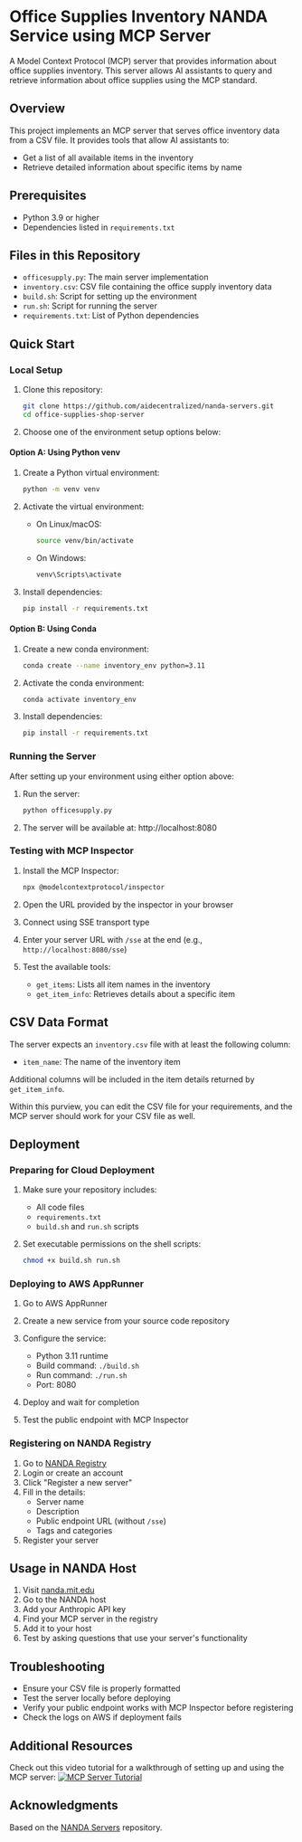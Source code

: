 # Office Supplies Inventory NANDA Service using MCP Server

A Model Context Protocol (MCP) server that provides information about office supplies inventory. This server allows AI assistants to query and retrieve information about office supplies using the MCP standard.

## Overview

This project implements an MCP server that serves office inventory data from a CSV file. It provides tools that allow AI assistants to:
- Get a list of all available items in the inventory
- Retrieve detailed information about specific items by name

## Prerequisites

- Python 3.9 or higher
- Dependencies listed in `requirements.txt`

## Files in this Repository

- `officesupply.py`: The main server implementation
- `inventory.csv`: CSV file containing the office supply inventory data
- `build.sh`: Script for setting up the environment
- `run.sh`: Script for running the server
- `requirements.txt`: List of Python dependencies

## Quick Start

### Local Setup

1. Clone this repository:
   ```bash
   git clone https://github.com/aidecentralized/nanda-servers.git
   cd office-supplies-shop-server
   ```

2. Choose one of the environment setup options below:

#### Option A: Using Python venv

1. Create a Python virtual environment:
   ```bash
   python -m venv venv
   ```

2. Activate the virtual environment:
   - On Linux/macOS:
     ```bash
     source venv/bin/activate
     ```
   - On Windows:
     ```bash
     venv\Scripts\activate
     ```

3. Install dependencies:
   ```bash
   pip install -r requirements.txt
   ```

#### Option B: Using Conda

1. Create a new conda environment:
   ```bash
   conda create --name inventory_env python=3.11
   ```

2. Activate the conda environment:
   ```bash
   conda activate inventory_env
   ```

3. Install dependencies:
   ```bash
   pip install -r requirements.txt
   ```

### Running the Server

After setting up your environment using either option above:

1. Run the server:
   ```bash
   python officesupply.py
   ```

2. The server will be available at: http://localhost:8080

### Testing with MCP Inspector

1. Install the MCP Inspector:
   ```bash
   npx @modelcontextprotocol/inspector
   ```

2. Open the URL provided by the inspector in your browser
3. Connect using SSE transport type
4. Enter your server URL with `/sse` at the end (e.g., `http://localhost:8080/sse`)
5. Test the available tools:
   - `get_items`: Lists all item names in the inventory
   - `get_item_info`: Retrieves details about a specific item

## CSV Data Format

The server expects an `inventory.csv` file with at least the following column:
- `item_name`: The name of the inventory item

Additional columns will be included in the item details returned by `get_item_info`.

Within this purview, you can edit the CSV file for your requirements, and the MCP server should work for your CSV file as well.

## Deployment

### Preparing for Cloud Deployment

1. Make sure your repository includes:
   - All code files
   - `requirements.txt`
   - `build.sh` and `run.sh` scripts

2. Set executable permissions on the shell scripts:
   ```bash
   chmod +x build.sh run.sh
   ```

### Deploying to AWS AppRunner

1. Go to AWS AppRunner
2. Create a new service from your source code repository
3. Configure the service:
   - Python 3.11 runtime
   - Build command: `./build.sh`
   - Run command: `./run.sh`
   - Port: 8080

4. Deploy and wait for completion
5. Test the public endpoint with MCP Inspector

### Registering on NANDA Registry

1. Go to [NANDA Registry](https://ui.nanda-registry.com)
2. Login or create an account
3. Click "Register a new server"
4. Fill in the details:
   - Server name
   - Description
   - Public endpoint URL (without `/sse`)
   - Tags and categories
5. Register your server

## Usage in NANDA Host

1. Visit [nanda.mit.edu](https://nanda.mit.edu)
2. Go to the NANDA host
3. Add your Anthropic API key
4. Find your MCP server in the registry
5. Add it to your host
6. Test by asking questions that use your server's functionality

## Troubleshooting

- Ensure your CSV file is properly formatted
- Test the server locally before deploying
- Verify your public endpoint works with MCP Inspector before registering
- Check the logs on AWS if deployment fails

## Additional Resources

Check out this video tutorial for a walkthrough of setting up and using the MCP server:
[![MCP Server Tutorial](https://img.youtube.com/vi/i7GPR8LnAWg/0.jpg)](https://www.youtube.com/watch?v=i7GPR8LnAWg)

## Acknowledgments

Based on the [NANDA Servers](https://github.com/aidecentralized/nanda-servers) repository.
